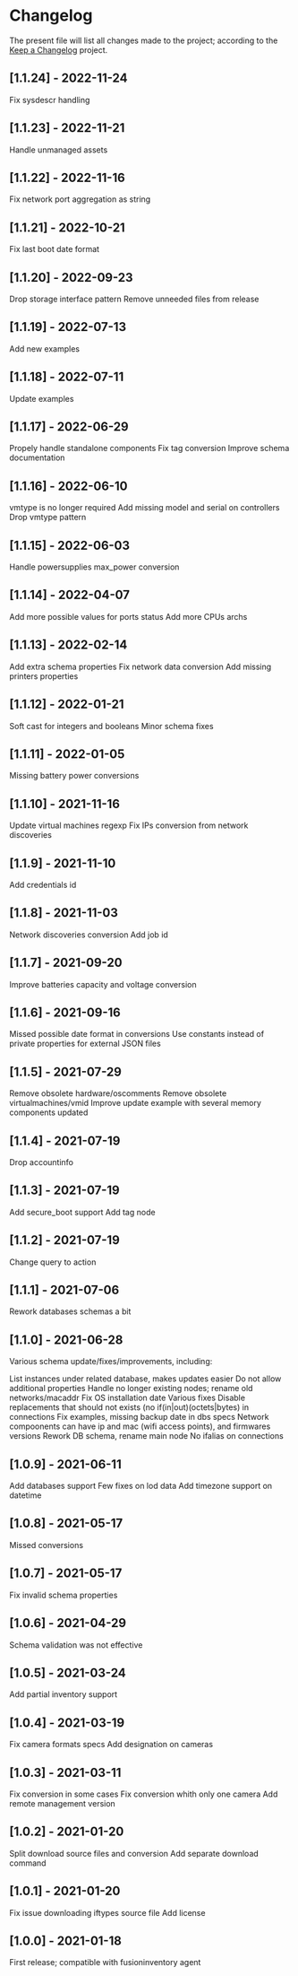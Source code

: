 # Changelog

The present file will list all changes made to the project; according to the
[Keep a Changelog](http://keepachangelog.com/) project.

## [1.1.24] - 2022-11-24

Fix sysdescr handling

## [1.1.23] - 2022-11-21

Handle unmanaged assets

## [1.1.22] - 2022-11-16

Fix network port aggregation as string

## [1.1.21] - 2022-10-21

Fix last boot date format

## [1.1.20] - 2022-09-23

Drop storage interface pattern
Remove unneeded files from release

## [1.1.19] - 2022-07-13

Add new examples

## [1.1.18] - 2022-07-11

Update examples

## [1.1.17] - 2022-06-29

Propely handle standalone components
Fix tag conversion
Improve schema documentation

## [1.1.16] - 2022-06-10

vmtype is no longer required
Add missing model and serial on controllers
Drop vmtype pattern

## [1.1.15] - 2022-06-03

Handle powersupplies max_power conversion

## [1.1.14] - 2022-04-07

Add more possible values for ports status
Add more CPUs archs

## [1.1.13] - 2022-02-14

Add extra schema properties
Fix network data conversion
Add missing printers properties

## [1.1.12] - 2022-01-21

Soft cast for integers and booleans
Minor schema fixes

## [1.1.11] - 2022-01-05

Missing battery power conversions

## [1.1.10] - 2021-11-16

Update virtual machines regexp
Fix IPs conversion from network discoveries

## [1.1.9] - 2021-11-10

Add credentials id

## [1.1.8] - 2021-11-03

Network discoveries conversion
Add job id

## [1.1.7] - 2021-09-20

Improve batteries capacity and voltage conversion

## [1.1.6] - 2021-09-16

Missed possible date format in conversions
Use constants instead of private properties for external JSON files

## [1.1.5] - 2021-07-29

Remove obsolete hardware/oscomments
Remove obsolete virtualmachines/vmid
Improve update example with several memory components updated

## [1.1.4] - 2021-07-19

Drop accountinfo

## [1.1.3] - 2021-07-19

Add secure_boot support
Add tag node

## [1.1.2] - 2021-07-19

Change query to action

## [1.1.1] - 2021-07-06

Rework databases schemas a bit

## [1.1.0] - 2021-06-28

Various schema update/fixes/improvements, including:

List instances under related database, makes updates easier
Do not allow additional properties
Handle no longer existing nodes; rename old networks/macaddr
Fix OS installation date
Various fixes
Disable replacements that should not exists (no if(in|out)(octets|bytes) in connections
Fix examples, missing backup date in dbs specs
Network compoonents can have ip and mac (wifi access points), and firmwares versions
Rework DB schema, rename main node
No ifalias on connections

## [1.0.9] - 2021-06-11

Add databases support
Few fixes on lod data
Add timezone support on datetime

## [1.0.8] - 2021-05-17

Missed conversions

## [1.0.7] - 2021-05-17

Fix invalid schema properties

## [1.0.6] - 2021-04-29

Schema validation was not effective

## [1.0.5] - 2021-03-24

Add partial inventory support

## [1.0.4] - 2021-03-19

Fix camera formats specs
Add designation on cameras

## [1.0.3] - 2021-03-11

Fix conversion in some cases
Fix conversion whith only one camera
Add remote management version

## [1.0.2] - 2021-01-20

Split download source files and conversion
Add separate download command

## [1.0.1] - 2021-01-20

Fix issue downloading iftypes source file
Add license

## [1.0.0] - 2021-01-18

First release; compatible with fusioninventory agent

